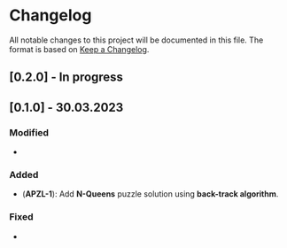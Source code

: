# Changelog

All notable changes to this project will be documented in this file.
The format is based on [Keep a Changelog](https://keepachangelog.com/en/1.0.0/).

## [0.2.0] - In progress



## [0.1.0] - 30.03.2023

### Modified

-

### Added

- (**APZL-1**): Add **N-Queens** puzzle solution using **back-track algorithm**.

### Fixed

-
